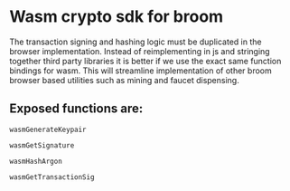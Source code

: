 # Wasm crypto sdk for broom

The transaction signing and hashing logic must be duplicated in the browser implementation. Instead of reimplementing in js and stringing together third party libraries it is better if we use the exact same function bindings for wasm. This will streamline implementation of other broom browser based utilities such as mining and faucet dispensing.

## Exposed functions are:
`wasmGenerateKeypair`

`wasmGetSignature`

`wasmHashArgon`

`wasmGetTransactionSig`
